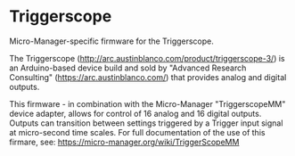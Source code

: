 # Triggerscope
Micro-Manager-specific firmware for the Triggerscope.

The Triggerscope (http://arc.austinblanco.com/product/triggerscope-3/) 
is an Arduino-based device build and sold by "Advanced Research Consulting" 
(https://arc.austinblanco.com/) that provides analog and digital outputs.  

This firmware - in combination with the Micro-Manager "TriggerscopeMM" device adapter, 
allows for control of 16 analog and 16 digital outputs.  Outputs can 
transition between settings triggered by a Trigger input 
signal at micro-second time scales.  For full documentation
of the use of this firmare, see: https://micro-manager.org/wiki/TriggerScopeMM
